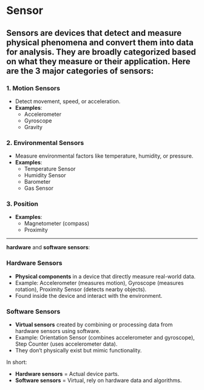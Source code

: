 # Sensor 
Sensors are devices that detect and measure physical phenomena and convert them into data for analysis. They are broadly categorized based on what they measure or their application. Here are the 
**3 major categories of sensors**:
---

### 1. **Motion Sensors**  
   - Detect movement, speed, or acceleration.  
   - **Examples**:  
     - Accelerometer  
     - Gyroscope  
     - Gravity 

### 2. **Environmental Sensors**  
   - Measure environmental factors like temperature, humidity, or pressure.  
   - **Examples**:  
     - Temperature Sensor  
     - Humidity Sensor  
     - Barometer  
     - Gas Sensor 

### 3. **Position**    
   - **Examples**:  
     - Magnetometer (compass)  
     - Proximity 

---

**hardware** and **software sensors**:  

### **Hardware Sensors**  
- **Physical components** in a device that directly measure real-world data.  
- Example: Accelerometer (measures motion), Gyroscope (measures rotation), Proximity Sensor (detects nearby objects).  
- Found inside the device and interact with the environment.  

### **Software Sensors**  
- **Virtual sensors** created by combining or processing data from hardware sensors using software.  
- Example: Orientation Sensor (combines accelerometer and gyroscope), Step Counter (uses accelerometer data).  
- They don’t physically exist but mimic functionality.  

In short:  
- **Hardware sensors** = Actual device parts.  
- **Software sensors** = Virtual, rely on hardware data and algorithms.  
